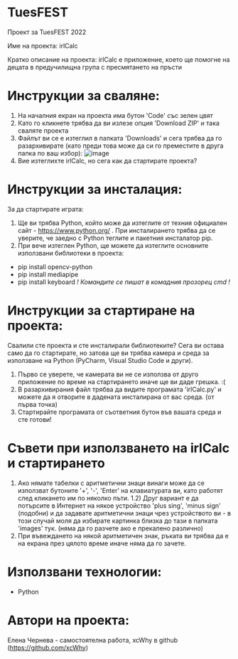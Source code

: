 # TuesFEST
Проект за TuesFEST 2022

Име на проекта: irlCalc

Кратко описание на проекта: irlCalc е приложение, което ще помогне на децата в предучилищна група с пресмятането на пръсти

# Инструкции за сваляне:
1) На началния екран на проекта има бутон 'Code' със зелен цвят
2) Като го кликнете трябва да ви излезе опция 'Download ZIP' и така сваляте проекта
3) Файлът ви се е изтеглил в папката 'Downloads' и сега трябва да го разархивирате (като преди това може да си го преместите в друга папка по ваш избор):
![image](https://user-images.githubusercontent.com/78636566/163532585-5c299083-54a3-423f-aff2-ca3b46066b06.png)
4) Вие изтеглихте irlCalc, но сега как да стартирате проекта?
# Инструкции за инсталация:
За да стартирате играта:

1) Ще ви трябва Python, който може да изтеглите от техния официален сайт - https://www.python.org/ . При инсталирането трябва да се уверите, че заедно с Python теглите и пакетния инсталатор pip.
2) При вече изтеглен Python, ще можете да изтеглите основните използвани библиотеки в проекта:
- pip install opencv-python
- pip install mediapipe
- pip install keyboard
*! Командите се пишат в комадния прозорец cmd !*

# Инструкции за стартиране на проекта:
Свалили сте проекта и сте инсталирали библиотеките?
Сега ви остава само да го стартирате, но затова ще ви трябва камера и среда за използване на Python (PyCharm, Visual Studio Code и други).
1) Първо се уверете, че камерата ви не се използва от друго приложение по време на стартирането иначе ще ви даде грешка. :(
2) В разархивирания файл трябва да видите програмата 'irlCalc.py' и можете да я отворите в дадената инсталирана от вас среда. (от първа точка)
3) Стартирайте програмата от съответния бутон във вашата среда и сте готови! 


# Съвети при използването на irlCalc и стартирането
1) Ако нямате табелки с аритметични знаци винаги може да се използват бутоните '+', '-', 'Enter' на клавиатурата ви, като работят след кликането им по няколко пъти. 1.2) Друг вариант е да потърсите в Интернет на някое устройство 'plus sing', 'minus sign' (подобни) и да задавате аритметични знаци чрез устройството ви - в този случай моля да избирате картинка близка до тази в папката 'images' тук. (няма да го разчете ако е прекалено различно)
2) При въвеждането на някой аритметичен знак, ръката ви трябва да е на екрана през цялото време иначе няма да го зачете.

# Използвани технологии:
- Python

# Автори на проекта:
Елена Чернева - самостоятелнa работa, xcWhy в github (https://github.com/xcWhy)
